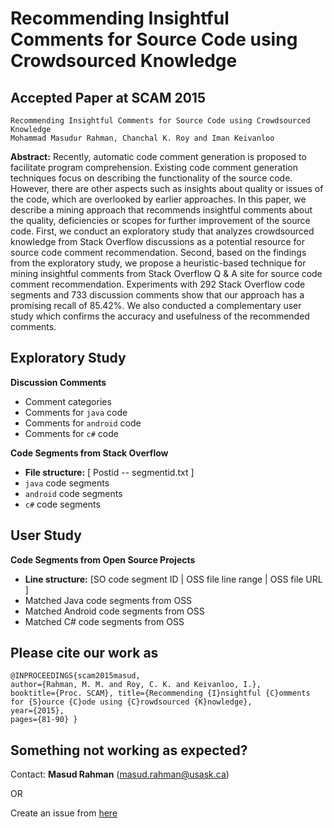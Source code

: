 

# Recommending Insightful Comments for Source Code using Crowdsourced Knowledge

Accepted Paper at SCAM 2015
-------------------------------
```
Recommending Insightful Comments for Source Code using Crowdsourced Knowledge
Mohammad Masudur Rahman, Chanchal K. Roy and Iman Keivanloo
```  
**Abstract:**  Recently, automatic code comment generation is proposed to facilitate program comprehension. Existing code comment generation techniques focus on describing the functionality of the source code. However, there are other aspects such as insights about quality or issues of the code, which are overlooked by earlier approaches. In this paper, we describe a mining approach that recommends insightful comments about the quality, deficiencies or scopes for further improvement of the source code. First, we conduct an exploratory study that analyzes crowdsourced knowledge from Stack Overflow discussions as a potential resource for source code comment recommendation. Second, based on the findings from the exploratory study, we propose a heuristic-based technique for mining insightful comments from Stack Overflow Q & A site for source code comment recommendation. Experiments with 292 Stack Overflow code segments and 733 discussion comments show that our approach has a promising recall of 85.42%. We also conducted a complementary user study which confirms the accuracy and usefulness of the recommended comments.

Exploratory Study
--------------------------------
**Discussion Comments**
- Comment categories
- Comments for ```java``` code
- Comments for ```android``` code
- Comments for ```c#``` code

**Code Segments from Stack Overflow**
- **File structure:** [ Postid -- segmentid.txt ]
- ```java``` code segments
-   ```android``` code  segments
-   ```c#``` code segments

User Study
----------------------

**Code Segments from Open Source Projects**
- **Line structure:** [SO code segment ID | OSS file line range | OSS file URL ]
-   Matched Java code segments from OSS
-   Matched Android code segments from OSS
-   Matched C# code segments from OSS


Please cite our work as
-------------------
```
@INPROCEEDINGS{scam2015masud, 
author={Rahman, M. M. and Roy, C. K. and Keivanloo, I.}, 
booktitle={Proc. SCAM}, title={Recommending {I}nsightful {C}omments for {S}ource {C}ode using {C}rowdsourced {K}nowledge}, 
year={2015}, 
pages={81-90} } 
```

## Something not working as expected?

Contact:  **Masud Rahman**  ([masud.rahman@usask.ca](mailto:masud.rahman@usask.ca))

OR

Create an issue from  [here]([https://github.com/masud-technope/CodeInsight-Replication-Package-SCAM2015/issues/new)
